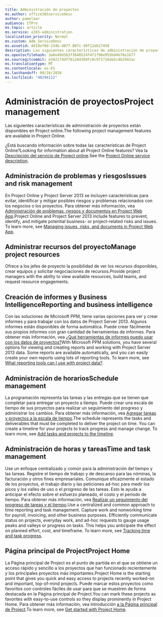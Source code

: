 ```yaml
---
title: Administración de proyectos
ms.author: office365servicedesc
author: pamelaar
audience: ITPro
ms.topic: article
ms.service: o365-administration
localization_priority: Normal
ms.custom: Adm_ServiceDesc
ms.assetid: dd18ef8d-234b-487f-807c-d9f12eb17458
description: Las siguientes características de administración de proyectos están disponibles en Project online.
ms.openlocfilehash: 3a6e49d3b373646524f4f1f96e955bd4b78e1677
ms.sourcegitcommit: e342174df76128430dfc8c971716da5c4b2942ac
ms.translationtype: MT
ms.contentlocale: es-ES
ms.lasthandoff: 09/28/2020
ms.locfileid: "48294112"
---
```

# <a name="project-management"></a><span data-ttu-id="048bf-103">Administración de proyectos</span><span class="sxs-lookup"><span data-stu-id="048bf-103">Project management</span></span>

<span data-ttu-id="048bf-104">Las siguientes características de administración de proyectos están disponibles en Project online.</span><span class="sxs-lookup"><span data-stu-id="048bf-104">The following project management features are available in Project Online.</span></span>
  
<span data-ttu-id="048bf-105">¿Está buscando información sobre todas las características de Project Online?</span><span class="sxs-lookup"><span data-stu-id="048bf-105">Looking for information about all Project Online features?</span></span> <span data-ttu-id="048bf-106">Vea la [Descripción del servicio de Project online](project-online-service-description.md).</span><span class="sxs-lookup"><span data-stu-id="048bf-106">See the [Project Online service description](project-online-service-description.md).</span></span>
  
## <a name="issues-and-risk-management"></a><span data-ttu-id="048bf-107">Administración de problemas y riesgos</span><span class="sxs-lookup"><span data-stu-id="048bf-107">Issues and risk management</span></span>

<span data-ttu-id="048bf-p102">En Project Online y Project Server 2013 se incluyen características para evitar, identificar y mitigar posibles riesgos y problemas relacionados con los negocios o los proyectos. Para obtener más información, vea [Administración de problemas, riesgos y documentos en Project Web App](https://go.microsoft.com/fwlink/?LinkId=402634).</span><span class="sxs-lookup"><span data-stu-id="048bf-p102">Project Online and Project Server 2013 include features to prevent, identify, and mitigate potential business- or project-related risks and issues. To learn more, see [Managing issues, risks, and documents in Project Web App](https://go.microsoft.com/fwlink/?LinkId=402634).</span></span>
  
## <a name="manage-project-resources"></a><span data-ttu-id="048bf-110">Administrar recursos del proyecto</span><span class="sxs-lookup"><span data-stu-id="048bf-110">Manage project resources</span></span>

<span data-ttu-id="048bf-111">Ofrece a los jefes de proyecto la posibilidad de ver los recursos disponibles, crear equipos y solicitar negociaciones de recursos.</span><span class="sxs-lookup"><span data-stu-id="048bf-111">Provide project managers with the ability to view available resources, build teams, and request resource engagements.</span></span>
  
## <a name="reporting-and-business-intelligence"></a><span data-ttu-id="048bf-112">Creación de informes y Business Intelligence</span><span class="sxs-lookup"><span data-stu-id="048bf-112">Reporting and business intelligence</span></span>

<span data-ttu-id="048bf-p103">Con las soluciones de Microsoft PPM, tiene varias opciones para ver y crear informes y para trabajar con los datos de Project Server 2013. Algunos informes están disponibles de forma automática. Puede crear fácilmente sus propios informes con gran cantidad de herramientas de informes. Para obtener más información, vea [¿Qué herramientas de informes puedo usar con los datos de proyectos?](https://go.microsoft.com/fwlink/?LinkId=402642)</span><span class="sxs-lookup"><span data-stu-id="048bf-p103">With Microsoft PPM solutions, you have several options for viewing and creating reports and working with Project Server 2013 data. Some reports are available automatically, and you can easily create your own reports using lots of reporting tools. To learn more, see [What reporting tools can I use with project data?](https://go.microsoft.com/fwlink/?LinkId=402642).</span></span>
  
## <a name="schedule-management"></a><span data-ttu-id="048bf-116">Administración de horarios</span><span class="sxs-lookup"><span data-stu-id="048bf-116">Schedule management</span></span>

<span data-ttu-id="048bf-p104">La programación representa las tareas y las entregas que se tienen que completar para entregar un proyecto a tiempo. Puede crear una escala de tiempo de sus proyectos para realizar un seguimiento del progreso y administrar los cambios. Para obtener más información, vea [Agregar tareas y proyectos a la escala de tiempo](https://go.microsoft.com/fwlink/?LinkID=402655).</span><span class="sxs-lookup"><span data-stu-id="048bf-p104">The schedule represents the tasks and deliverables that must be completed to deliver the project on time. You can create a timeline for your projects to track progress and manage change. To learn more, see [Add tasks and projects to the timeline](https://go.microsoft.com/fwlink/?LinkID=402655).</span></span>
  
## <a name="time-and-task-management"></a><span data-ttu-id="048bf-120">Administración de horas y tareas</span><span class="sxs-lookup"><span data-stu-id="048bf-120">Time and task management</span></span>

<span data-ttu-id="048bf-p105">Use un enfoque centralizado y común para la administración del tiempo y las tareas. Registre el tiempo de trabajo y de descanso para las nóminas, la facturación y otros fines empresariales. Comunique eficazmente el estado de los proyectos, el trabajo diario y las peticiones ad-hoc para medir los picos y los valles de uso o el progreso de las tareas. Esto le ayuda a anticipar el efecto sobre el esfuerzo planeado, el costo y el período de tiempo. Para obtener más información, vea [Realizar un seguimiento del progreso de tareas y el tiempo](https://go.microsoft.com/fwlink/p/?LinkId=271321).</span><span class="sxs-lookup"><span data-stu-id="048bf-p105">Use a centralized and common approach to time reporting and task management. Capture work and nonworking time for payroll, invoicing, and other business purposes. Efficiently communicate status on projects, everyday work, and ad-hoc requests to gauge usage peaks and valleys or progress on tasks. This helps you anticipate the effect on planned effort, cost, and timeframe. To learn more, see [Tracking time and task progress](https://go.microsoft.com/fwlink/p/?LinkId=271321).</span></span>

## <a name="project-home"></a><span data-ttu-id="048bf-126">Página principal de Project</span><span class="sxs-lookup"><span data-stu-id="048bf-126">Project Home</span></span>

<span data-ttu-id="048bf-127">La Página principal de Project es el punto de partida en el que se obtiene un acceso rápido y sencillo a los proyectos que han funcionado recientemente y los principales proyectos más importantes.</span><span class="sxs-lookup"><span data-stu-id="048bf-127">Project Home is the starting point that gives you quick and easy access to projects recently worked-on and important, top-of-mind projects.</span></span> <span data-ttu-id="048bf-128">Puede marcar estos proyectos como favoritos con controles fáciles de usar para que se muestren de forma destacada en la Página principal de Project.</span><span class="sxs-lookup"><span data-stu-id="048bf-128">You can mark these projects as favorites with easy-to-use controls so they display prominently in Project Home.</span></span> <span data-ttu-id="048bf-129">Para obtener más información, vea Introducción [a la Página principal de Project](https://support.office.com/article/a3b38418-35e7-4df4-8e4a-ba6a4fa0562a).</span><span class="sxs-lookup"><span data-stu-id="048bf-129">To learn more, see [Get started with Project Home](https://support.office.com/article/a3b38418-35e7-4df4-8e4a-ba6a4fa0562a).</span></span>
